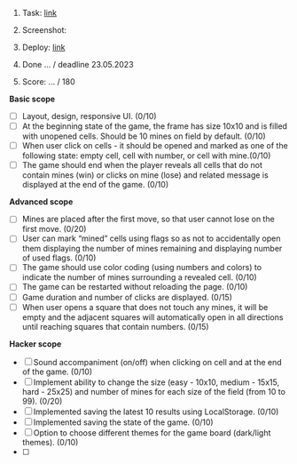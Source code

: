 1. Task: [link](https://github.com/)
2. Screenshot:
3. Deploy: [link](https://github.com/)

4. Done ... / deadline 23.05.2023
5. Score: ... / 180
  
  **Basic scope**
  - [ ] Layout, design, responsive UI. (0/10)
  - [ ] At the beginning state of the game, the frame has size 10x10 and is filled with unopened cells. Should be 10 mines on field by default. (0/10) 
  - [ ] When user click on cells - it should be opened and marked as one of the following state: empty cell, cell with number, or cell with mine.(0/10)
  - [ ] The game should end when the player reveals all cells that do not contain mines (win) or clicks on mine (lose) and related message is displayed at the end of the game. (0/10)
  
  **Advanced scope**
  - [ ] Mines are placed after the first move, so that user cannot lose on the first move. (0/20)
  - [ ] User can mark “mined” cells using flags so as not to accidentally open them displaying the number of mines remaining and displaying number of used flags. (0/10)
  - [ ] The game should use color coding (using numbers and colors) to indicate the number of mines surrounding a revealed cell. (0/10)
  - [ ] The game can be restarted without reloading the page. (0/10)
  - [ ] Game duration and number of clicks are displayed. (0/15)
  - [ ] When user opens a square that does not touch any mines, it will be empty and the adjacent squares will automatically open in all directions until reaching squares that contain numbers. (0/15)

  **Hacker scope**
  - [ ] Sound accompaniment (on/off) when clicking on cell and at the end of the game. (0/10)
  - [ ] Implement ability to change the size (easy - 10x10, medium - 15x15, hard - 25x25) and number of mines for each size of the field (from 10 to 99). (0/20)
  - [ ] Implemented saving the latest 10 results using LocalStorage. (0/10)
  - [ ] Implemented saving the state of the game. (0/10)
  - [ ] Option to choose different themes for the game board (dark/light themes). (0/10)
  - [ ] 